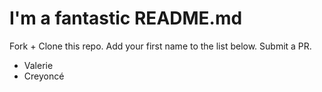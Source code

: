 # I'm a fantastic README.md

Fork + Clone this repo. Add your first name to the list below. Submit a PR.

- Valerie
- Creyoncé

